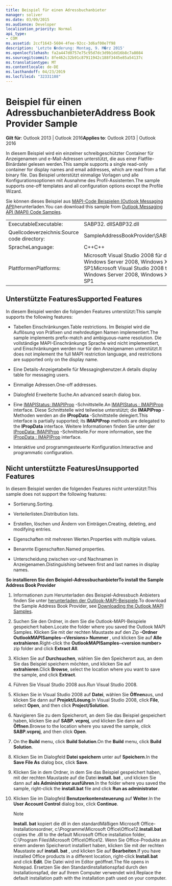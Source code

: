 ```yaml
---
title: Beispiel für einen Adressbuchanbieter
manager: soliver
ms.date: 03/09/2015
ms.audience: Developer
localization_priority: Normal
api_type:
- COM
ms.assetid: 2ccf1643-5604-4fee-92cc-3d6af00e7f98
description: 'Letzte �nderung: Montag, 9. M�rz 2015'
ms.openlocfilehash: fa2a447d0757e75c95d7dc3d9b1dd16b8c7a8084
ms.sourcegitcommit: 8fe462c32b91c87911942c188f3445e85a54137c
ms.translationtype: MT
ms.contentlocale: de-DE
ms.lasthandoff: 04/23/2019
ms.locfileid: "32331108"
---
```

# <a name="address-book-provider-sample"></a><span data-ttu-id="ed5d7-103">Beispiel für einen Adressbuchanbieter</span><span class="sxs-lookup"><span data-stu-id="ed5d7-103">Address Book Provider Sample</span></span>

  
  
<span data-ttu-id="ed5d7-104">**Gilt für**: Outlook 2013 | Outlook 2016</span><span class="sxs-lookup"><span data-stu-id="ed5d7-104">**Applies to**: Outlook 2013 | Outlook 2016</span></span> 
  
<span data-ttu-id="ed5d7-105">In diesem Beispiel wird ein einzelner schreibgeschützter Container für Anzeigenamen und e-Mail-Adressen unterstützt, die aus einer Flatfile-Binärdatei gelesen werden.</span><span class="sxs-lookup"><span data-stu-id="ed5d7-105">This sample supports a single read-only container for display names and email addresses, which are read from a flat binary file.</span></span> <span data-ttu-id="ed5d7-106">Das Beispiel unterstützt einmalige Vorlagen und alle Konfigurationsoptionen mit Ausnahme des Profil-Assistenten.</span><span class="sxs-lookup"><span data-stu-id="ed5d7-106">The sample supports one-off templates and all configuration options except the Profile Wizard.</span></span>
  
<span data-ttu-id="ed5d7-107">Sie können dieses Beispiel aus [MAPI-Code Beispielen (Outlook Messaging API)](https://go.microsoft.com/fwlink/?LinkId=129740
)herunterladen.</span><span class="sxs-lookup"><span data-stu-id="ed5d7-107">You can download this sample from [Outlook Messaging API (MAPI) Code Samples](https://go.microsoft.com/fwlink/?LinkId=129740
).</span></span>
  
|||
|:-----|:-----|
|<span data-ttu-id="ed5d7-108">Executable</span><span class="sxs-lookup"><span data-stu-id="ed5d7-108">Executable:</span></span>  <br/> |<span data-ttu-id="ed5d7-109">SABP32. dll</span><span class="sxs-lookup"><span data-stu-id="ed5d7-109">SABP32.dll</span></span>  <br/> |
| <span data-ttu-id="ed5d7-110">Quellcodeverzeichnis:</span><span class="sxs-lookup"><span data-stu-id="ed5d7-110">Source code directory:</span></span>  <br/> |<span data-ttu-id="ed5d7-111">SampleAddressBookProvider\SABP</span><span class="sxs-lookup"><span data-stu-id="ed5d7-111">SampleAddressBookProvider\SABP</span></span>  <br/> |
|<span data-ttu-id="ed5d7-112">Sprache</span><span class="sxs-lookup"><span data-stu-id="ed5d7-112">Language:</span></span>  <br/> |<span data-ttu-id="ed5d7-113">C++</span><span class="sxs-lookup"><span data-stu-id="ed5d7-113">C++</span></span>  <br/> |
|<span data-ttu-id="ed5d7-114">Plattformen</span><span class="sxs-lookup"><span data-stu-id="ed5d7-114">Platforms:</span></span>  <br/> |<span data-ttu-id="ed5d7-115">Microsoft Visual Studio 2008 für die Kompilierung für Windows Vista, Windows Server 2008, Windows XP SP2 und Windows Server 2003 SP1</span><span class="sxs-lookup"><span data-stu-id="ed5d7-115">Microsoft Visual Studio 2008 to compile for Windows Vista, Windows Server 2008, Windows XP SP2, and Windows Server 2003 SP1</span></span>  <br/> |
   
## <a name="supported-features"></a><span data-ttu-id="ed5d7-116">Unterstützte Features</span><span class="sxs-lookup"><span data-stu-id="ed5d7-116">Supported Features</span></span>

<span data-ttu-id="ed5d7-117">In diesem Beispiel werden die folgenden Features unterstützt:</span><span class="sxs-lookup"><span data-stu-id="ed5d7-117">This sample supports the following features:</span></span>
  
- <span data-ttu-id="ed5d7-118">Tabellen Einschränkungen.</span><span class="sxs-lookup"><span data-stu-id="ed5d7-118">Table restrictions.</span></span> <span data-ttu-id="ed5d7-119">Im Beispiel wird die Auflösung von Präfixen und mehrdeutigen Namen implementiert.</span><span class="sxs-lookup"><span data-stu-id="ed5d7-119">The sample implements prefix-match and ambiguous-name resolution.</span></span> <span data-ttu-id="ed5d7-120">Die vollständige MAPI-Einschränkungs Sprache wird nicht implementiert, und Einschränkungen werden nur für den Anzeigenamen unterstützt.</span><span class="sxs-lookup"><span data-stu-id="ed5d7-120">It does not implement the full MAPI restriction language, and restrictions are supported only on the display name.</span></span>
    
- <span data-ttu-id="ed5d7-121">Eine Details-Anzeigetabelle für Messagingbenutzer.</span><span class="sxs-lookup"><span data-stu-id="ed5d7-121">A details display table for messaging users.</span></span> 
    
- <span data-ttu-id="ed5d7-122">Einmalige Adressen.</span><span class="sxs-lookup"><span data-stu-id="ed5d7-122">One-off addresses.</span></span>
    
- <span data-ttu-id="ed5d7-123">Dialogfeld Erweiterte Suche.</span><span class="sxs-lookup"><span data-stu-id="ed5d7-123">An advanced search dialog box.</span></span>
    
- <span data-ttu-id="ed5d7-124">Eine [IMAPIStatus: IMAPIProp](imapistatusimapiprop.md) -Schnittstelle.</span><span class="sxs-lookup"><span data-stu-id="ed5d7-124">An [IMAPIStatus : IMAPIProp](imapistatusimapiprop.md) interface.</span></span> <span data-ttu-id="ed5d7-125">Diese Schnittstelle wird teilweise unterstützt; die **IMAPIProp** -Methoden werden an die **IPropData** -Schnittstelle delegiert.</span><span class="sxs-lookup"><span data-stu-id="ed5d7-125">This interface is partially supported; its **IMAPIProp** methods are delegated to the **IPropData** interface.</span></span> <span data-ttu-id="ed5d7-126">Weitere Informationen finden Sie unter der [IPropData: IMAPIProp](ipropdataimapiprop.md) -Schnittstelle.</span><span class="sxs-lookup"><span data-stu-id="ed5d7-126">For more information, see the [IPropData : IMAPIProp](ipropdataimapiprop.md) interface.</span></span> 
    
- <span data-ttu-id="ed5d7-127">Interaktive und programmgesteuerte Konfiguration.</span><span class="sxs-lookup"><span data-stu-id="ed5d7-127">Interactive and programmatic configuration.</span></span>
    
## <a name="unsupported-features"></a><span data-ttu-id="ed5d7-128">Nicht unterstützte Features</span><span class="sxs-lookup"><span data-stu-id="ed5d7-128">Unsupported Features</span></span>

<span data-ttu-id="ed5d7-129">In diesem Beispiel werden die folgenden Features nicht unterstützt:</span><span class="sxs-lookup"><span data-stu-id="ed5d7-129">This sample does not support the following features:</span></span>
  
- <span data-ttu-id="ed5d7-130">Sortierung.</span><span class="sxs-lookup"><span data-stu-id="ed5d7-130">Sorting.</span></span>
    
- <span data-ttu-id="ed5d7-131">Verteilerlisten.</span><span class="sxs-lookup"><span data-stu-id="ed5d7-131">Distribution lists.</span></span>
    
- <span data-ttu-id="ed5d7-132">Erstellen, löschen und Ändern von Einträgen.</span><span class="sxs-lookup"><span data-stu-id="ed5d7-132">Creating, deleting, and modifying entries.</span></span>
    
- <span data-ttu-id="ed5d7-133">Eigenschaften mit mehreren Werten.</span><span class="sxs-lookup"><span data-stu-id="ed5d7-133">Properties with multiple values.</span></span>
    
- <span data-ttu-id="ed5d7-134">Benannte Eigenschaften.</span><span class="sxs-lookup"><span data-stu-id="ed5d7-134">Named properties.</span></span>
    
- <span data-ttu-id="ed5d7-135">Unterscheidung zwischen vor-und Nachnamen in Anzeigenamen.</span><span class="sxs-lookup"><span data-stu-id="ed5d7-135">Distinguishing between first and last names in display names.</span></span>
    
 <span data-ttu-id="ed5d7-136">**So installieren Sie den Beispiel-Adressbuchanbieter**</span><span class="sxs-lookup"><span data-stu-id="ed5d7-136">**To install the Sample Address Book Provider**</span></span>
  
1. <span data-ttu-id="ed5d7-137">Informationen zum Herunterladen des Beispiel-Adressbuch Anbieters finden Sie unter [herunterladen der Outlook-MAPI-Beispiele](downloading-the-outlook-mapi-samples.md).</span><span class="sxs-lookup"><span data-stu-id="ed5d7-137">To download the Sample Address Book Provider, see [Downloading the Outlook MAPI Samples](downloading-the-outlook-mapi-samples.md).</span></span>
    
2. <span data-ttu-id="ed5d7-138">Suchen Sie den Ordner, in dem Sie die Outlook-MAPI-Beispiele gespeichert haben.</span><span class="sxs-lookup"><span data-stu-id="ed5d7-138">Locate the folder where you saved the Outlook MAPI Samples.</span></span> <span data-ttu-id="ed5d7-139">Klicken Sie mit der rechten Maustaste auf den Zip **-Ordner OutlookMAPISamples-\<Versions\> Nummer** , und klicken Sie auf **Alle extrahieren**.</span><span class="sxs-lookup"><span data-stu-id="ed5d7-139">Right-click the **OutlookMAPISamples-\<version number\>** zip folder and click **Extract All**.</span></span>
    
3. <span data-ttu-id="ed5d7-140">Klicken Sie auf **Durchsuchen**, wählen Sie den Speicherort aus, an dem Sie das Beispiel speichern möchten, und klicken Sie auf **extrahieren**.</span><span class="sxs-lookup"><span data-stu-id="ed5d7-140">Click **Browse**, select the location where you want to save the sample, and click **Extract**.</span></span>
    
4. <span data-ttu-id="ed5d7-141">Führen Sie Visual Studio 2008 aus.</span><span class="sxs-lookup"><span data-stu-id="ed5d7-141">Run Visual Studio 2008.</span></span>
    
5. <span data-ttu-id="ed5d7-142">Klicken Sie in Visual Studio 2008 auf **Datei**, wählen Sie **Öffnen**aus, und klicken Sie dann auf **Projekt/Lösung**.</span><span class="sxs-lookup"><span data-stu-id="ed5d7-142">In Visual Studio 2008, click **File**, select **Open**, and then click **Project/Solution**.</span></span>
    
6. <span data-ttu-id="ed5d7-143">Navigieren Sie zu dem Speicherort, an dem Sie das Beispiel gespeichert haben, klicken Sie auf **SABP. vcproj**, und klicken Sie dann auf **Öffnen**.</span><span class="sxs-lookup"><span data-stu-id="ed5d7-143">Browse to the location where you saved the sample, click **SABP.vcproj**, and then click **Open**.</span></span>
    
7. <span data-ttu-id="ed5d7-144">On the **Build** menu, click **Build Solution**.</span><span class="sxs-lookup"><span data-stu-id="ed5d7-144">On the **Build** menu, click **Build Solution**.</span></span>
    
8. <span data-ttu-id="ed5d7-145">Klicken Sie im Dialogfeld **Datei speichern** unter auf **Speichern**.</span><span class="sxs-lookup"><span data-stu-id="ed5d7-145">In the **Save File As** dialog box, click **Save**.</span></span>
    
9. <span data-ttu-id="ed5d7-146">Klicken Sie in dem Ordner, in dem Sie das Beispiel gespeichert haben, mit der rechten Maustaste auf die Datei **install. bat** , und klicken Sie dann auf **als Administrator ausführen**.</span><span class="sxs-lookup"><span data-stu-id="ed5d7-146">In the folder where you saved the sample, right-click the **install.bat** file and click **Run as administrator**.</span></span>
    
10. <span data-ttu-id="ed5d7-147">Klicken Sie im Dialogfeld **Benutzerkontensteuerung** auf **Weiter**.</span><span class="sxs-lookup"><span data-stu-id="ed5d7-147">In the **User Account Control** dialog box, click **Continue**.</span></span>
    
    > [!NOTE]
    > <span data-ttu-id="ed5d7-148">**Install. bat** kopiert die dll in den standardMäßigen Microsoft Office-Installationsordner, c:\Programme\Microsoft Office\Office12\.</span><span class="sxs-lookup"><span data-stu-id="ed5d7-148">**Install.bat** copies the .dll to the default Microsoft Office installation folder, C:\Program Files\Microsoft Office\Office12\.</span></span> <span data-ttu-id="ed5d7-149">Wenn Sie Office-Produkte an einem anderen Speicherort installiert haben, klicken Sie mit der rechten Maustaste auf **install. bat** , und klicken Sie auf **Bearbeiten**.</span><span class="sxs-lookup"><span data-stu-id="ed5d7-149">If you have installed Office products in a different location, right-click **Install.bat** and click **Edit**.</span></span> <span data-ttu-id="ed5d7-150">Die Datei wird im Editor geöffnet.</span><span class="sxs-lookup"><span data-stu-id="ed5d7-150">The file opens in Notepad.</span></span> <span data-ttu-id="ed5d7-151">Ersetzen Sie den Standardinstallationspfad durch den Installationspfad, der auf Ihrem Computer verwendet wird.</span><span class="sxs-lookup"><span data-stu-id="ed5d7-151">Replace the default installation path with the installation path used on your computer.</span></span> 
  

